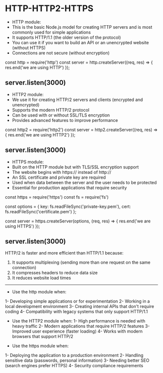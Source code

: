 # HTTP-HTTP2-HTTPS
- HTTP module:
- This is the basic Node.js model for creating HTTP servers and is most commonly used for simple applications
- It supports HTTP/1.1 (the older version of the protocol)
- You can use it if you want to build an API or an unencrypted website (without HTTPS)
- Connections are not secure (without encryption)

const http = require('http')
const server = http.createServer((req, res) => {
res.end('we are using HTTP')
});

server.listen(3000)
-----------------------------------------
- HTTP2 module:
- We use it for creating HTTP/2 servers and clients (encrypted and unencrypted)
- Supports the modern HTTP/2 protocol
- Can be used with or without SSL/TLS encryption
- Provides advanced features to improve performance

const http2 = require('http2')
const server = http2.createServer((req, res) => {
  res.end('we are using HTTP2')
});

server.listen(3000)
-----------------------------------------
- HTTPS module:
- Built on the HTTP module but with TLS/SSL encryption support
- The website begins with https:// instead of http://
- An SSL certificate and private key are required
- Used when data between the server and the user needs to be protected
- Essential for production applications that require security

const https = require('https')
const fs = require('fs')

const options = {
  key: fs.readFileSync('private-key.pem'),
  cert: fs.readFileSync('certificate.pem')
};

const server = https.createServer(options, (req, res) => {
  res.end('we are using HTTPS')
});

server.listen(3000)
-----------------------------------------
HTTP/2 is faster and more efficient than HTTP/1.1 because:

1. It supports multiplexing (sending more than one request on the same connection)
2. It compresses headers to reduce data size
3. It reduces website load times
------------------------------------------
- Use the http module when:

1- Developing simple applications or for experimentation
2- Working in a local development environment
3- Creating internal APIs that don't require coding
4- Compatibility with legacy systems that only support HTTP/1.1

- Use the HTTP2 module when:
1- High performance is needed with heavy traffic
2- Modern applications that require HTTP/2 features
3- Improved user experience (faster loading)
4- Works with modern browsers that support HTTP/2

- Use the https module when:

1- Deploying the application to a production environment
2- Handling sensitive data (passwords, personal information)
3- Needing better SEO (search engines prefer HTTPS)
4- Security compliance requirements



